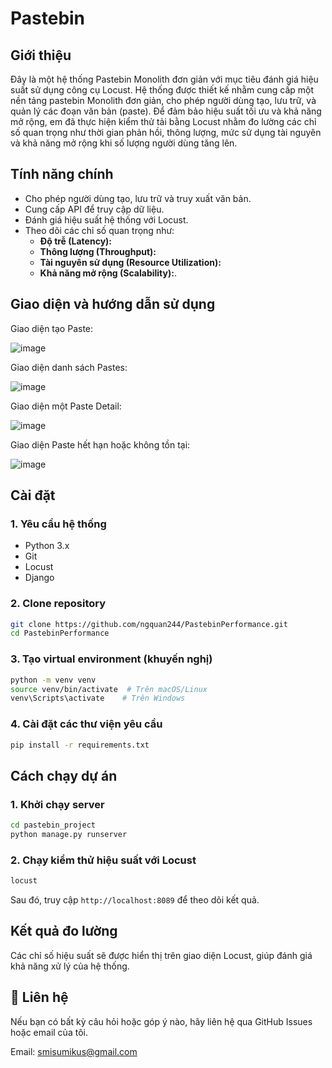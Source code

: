 # Pastebin

## Giới thiệu
  Đây là một hệ thống Pastebin Monolith đơn giản với mục tiêu đánh giá hiệu suất sử dụng công cụ Locust. Hệ thống được thiết kế nhằm cung cấp một nền tảng pastebin Monolith đơn giản, cho phép người dùng tạo, lưu trữ, và quản lý các đoạn văn bản (paste). Để đảm bảo hiệu suất tối ưu và khả năng mở rộng, em đã thực hiện kiểm thử tải bằng Locust nhằm đo lường các chỉ số quan trọng như thời gian phản hồi, thông lượng, mức sử dụng tài nguyên và khả năng mở rộng khi số lượng người dùng tăng lên.

## Tính năng chính
- Cho phép người dùng tạo, lưu trữ và truy xuất văn bản.
- Cung cấp API để truy cập dữ liệu.
- Đánh giá hiệu suất hệ thống với Locust.
- Theo dõi các chỉ số quan trọng như:
  - **Độ trễ (Latency):**
  - **Thông lượng (Throughput):** 
  - **Tài nguyên sử dụng (Resource Utilization):** 
  - **Khả năng mở rộng (Scalability):**.
##  Giao diện và hướng dẫn sử dụng
Giao diện tạo Paste:

![image](https://github.com/user-attachments/assets/cc04c4bd-df75-4bed-ad24-50b1a25b4096)

Giao diện danh sách Pastes:

![image](https://github.com/user-attachments/assets/dd790514-63e2-4dfa-b451-3a60fe763a82)

Giao diện một Paste Detail:

![image](https://github.com/user-attachments/assets/2bdb8f99-632a-4658-a579-6d8ae7f63066)

Giao diện Paste hết hạn hoặc không tồn tại:

![image](https://github.com/user-attachments/assets/094b574f-da0f-49cb-8cf0-1be5d0bd6ca5)


##  Cài đặt

### 1. Yêu cầu hệ thống
- Python 3.x
- Git
- Locust
- Django

### 2. Clone repository
```bash
git clone https://github.com/ngquan244/PastebinPerformance.git
cd PastebinPerformance
```

### 3. Tạo virtual environment (khuyến nghị)
```bash
python -m venv venv
source venv/bin/activate  # Trên macOS/Linux
venv\Scripts\activate    # Trên Windows
```

### 4. Cài đặt các thư viện yêu cầu
```bash
pip install -r requirements.txt
```

##  Cách chạy dự án

### 1. Khởi chạy server
```bash
cd pastebin_project
python manage.py runserver   
```

### 2. Chạy kiểm thử hiệu suất với Locust
```bash
locust
```
Sau đó, truy cập `http://localhost:8089` để theo dõi kết quả.

##  Kết quả đo lường
Các chỉ số hiệu suất sẽ được hiển thị trên giao diện Locust, giúp đánh giá khả năng xử lý của hệ thống.

## 📌 Liên hệ
Nếu bạn có bất kỳ câu hỏi hoặc góp ý nào, hãy liên hệ qua GitHub Issues hoặc email của tôi.

 Email: smisumikus@gmail.com

